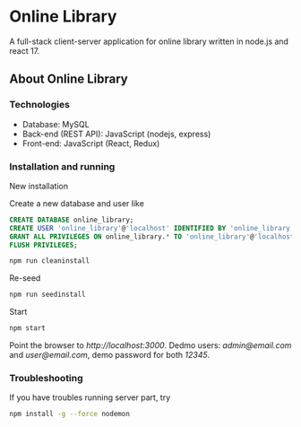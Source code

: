 # Online Library

A full-stack client-server application for online library written in node.js and react 17.

## About Online Library

### Technologies

- Database: MySQL
- Back-end (REST API): JavaScript (nodejs, express)
- Front-end: JavaScript (React, Redux)

### Installation and running

New installation

Create a new database and user like

```sql
CREATE DATABASE online_library;
CREATE USER 'online_library'@'localhost' IDENTIFIED BY 'online_library';
GRANT ALL PRIVILEGES ON online_library.* TO 'online_library'@'localhost';
FLUSH PRIVILEGES;
```

```bash
npm run cleaninstall
```

Re-seed

```bash
npm run seedinstall
```

Start

```bash
npm start
```

Point the browser to _http://localhost:3000_. Dedmo users: _admin@email.com_ and _user@email.com_, demo password for both _12345_.

### Troubleshooting

If you have troubles running server part, try

```bash
npm install -g --force nodemon
```
